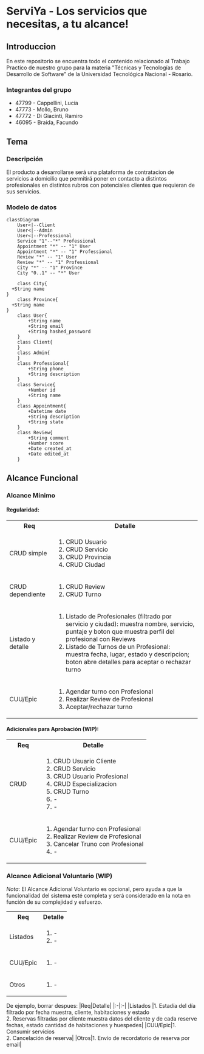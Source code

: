 # ServiYa - Los servicios que necesitas, a tu alcance!

## Introduccion
En este repositorio se encuentra todo el contenido relacionado al Trabajo Practico de nuestro grupo 
para la materia "Técnicas y Tecnologías de Desarrollo de Software" de la Universidad Tecnológica Nacional - Rosario.

### Integrantes del grupo
* 47799 - Cappellini, Lucía
* 47773 - Mollo, Bruno
* 47772 - Di Giacinti, Ramiro
* 46095 - Braida, Facundo 

## Tema
### Descripción
El producto a desarrollarse será una plataforma de contratacion de servicios a domicilio que permitirá poner en contacto a 
distintos profesionales en distintos rubros con potenciales clientes que requieran de sus servicios.

### Modelo de datos
```mermaid
classDiagram
    User<|--Client
    User<|--Admin
    User<|--Professional
    Service "1"--"*" Professional
    Appointment "*" -- "1" User
    Appointment "*" -- "1" Professional
    Review "*" -- "1" User
    Review "*" -- "1" Professional
    City "*" -- "1" Province
    City "0..1" -- "*" User

    class City{
  +String name
}
    class Province{
  +String name
}
    class User{
        +String name
        +String email
        +String hashed_password
    }
    class Client{
    }
    class Admin{
    }
    class Professional{
        +String phone
        +String description
    }
    class Service{
        +Number id
        +String name
    }
    class Appointment{
        +Datetime date
        +String description
        +String state
    }
    class Review{
        +String comment
        +Number score
        +Date created_at
        +Date edited_at
    }

```
## Alcance Funcional 

### Alcance Mínimo


#### Regularidad:
<table>
    <tr>
        <th>Req</th>
        <th>Detalle</th>
    </tr>    
    <tr>
        <td>CRUD simple</td>
        <td>
            <ol>
                <li>CRUD Usuario</li>
                <li>CRUD Servicio</li>
                <li>CRUD Provincia</li>
                <li>CRUD Ciudad</li>
            </ol>
        </td>
    </tr>
    <tr>
        <td>CRUD dependiente</td>
        <td>
            <ol>
                <li>CRUD Review</li>
                <li>CRUD Turno</li>
            </ol>
        </td>
    </tr>
    <tr>
        <td>Listado y detalle</td>
        <td>
            <ol>
                <li>
                    Listado de Profesionales (filtrado por servicio y ciudad): muestra nombre, servicio,             
                    puntaje y boton que muestra perfil del profesional con Reviews   
                </li>
                <li>
                    Listado de Turnos de un Profesional: muestra fecha, lugar, estado y descripcion; boton abre detalles para aceptar o rechazar turno 
                </li>
            </ol>
        </td>
    </tr>
    <tr>
        <td>CUU/Epic</td>
        <td>
            <ol>
                <li>Agendar turno con Profesional</li>
                <li>Realizar Review de Profesional</li>
                <li>Aceptar/rechazar turno</li>
            </ol>
        </td>
    </tr>
</table>

#### Adicionales para Aprobación (WIP):
<table>
    <tr>
        <th>Req</th>
        <th>Detalle</th>
    </tr>
    <tr>
        <td>CRUD</td>
        <td>
            <ol>
                <li>CRUD Usuario Cliente</li>
                <li>CRUD Servicio</li>
                <li>CRUD Usuario Profesional</li>
                <li>CRUD Especializacion</li>
                <li>CRUD Turno</li>
                <li>-</li>
                <li>-</li>
            </ol>
        </td>
    </tr>
    <tr>
        <td>CUU/Epic</td>
        <td>
            <ol>
                <li>Agendar turno con Profesional</li>
                <li>Realizar Review de Profesional</li>
                <li>Cancelar Truno con Profesional</li><li>-</li>
            </ol>
        </td>
    </tr>
</table>


### Alcance Adicional Voluntario (WIP)

*Nota*: El Alcance Adicional Voluntario es opcional, pero ayuda a que la funcionalidad del sistema esté completa y será considerado en la nota en función de su complejidad y esfuerzo.

<table>
    <tr>
        <th>Req</th>
        <th>Detalle</th>
    </tr>
    <tr>
        <td>Listados</td>
        <td>
            <ol>
                <li>-</li>
                <li>-</li>
            </ol>
        </td>
    </tr>
    <tr>
        <td>CUU/Epic</td>
        <td>
            <ol>
                <li>-</li>
            </ol>
        </td>
    </tr>
    <tr>
        <td>Otros</td>
        <td>
            <ol>
                <li>-</li>
            </ol>
        </td>
    </tr>
</table>

De ejemplo, borrar despues:
|Req|Detalle|
|:-|:-|
|Listados |1. Estadía del día filtrado por fecha muestra, cliente, habitaciones y estado <br>2. Reservas filtradas por cliente muestra datos del cliente y de cada reserve fechas, estado cantidad de habitaciones y huespedes|
|CUU/Epic|1. Consumir servicios<br>2. Cancelación de reserva|
|Otros|1. Envío de recordatorio de reserva por email|

